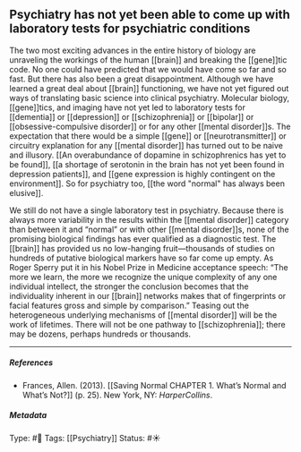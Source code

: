 ## Psychiatry has not yet been able to come up with laboratory tests for psychiatric conditions # 

The two most exciting advances in the entire history of biology are unraveling the workings of the human [[brain]] and breaking the [[gene]]tic code. No one could have predicted that we would have come so far and so fast. But there has also been a great disappointment. Although we have learned a great deal about [[brain]] functioning, we have not yet figured out ways of translating basic science into clinical psychiatry. Molecular biology, [[gene]]tics, and imaging have not yet led to laboratory tests for [[dementia]] or [[depression]] or [[schizophrenia]] or [[bipolar]] or [[obsessive-compulsive disorder]] or for any other [[mental disorder]]s. The expectation that there would be a simple [[gene]] or [[neurotransmitter]] or circuitry explanation for any [[mental disorder]] has turned out to be naive and illusory. [[An overabundance of dopamine in schizophrenics has yet to be found]], [[a shortage of serotonin in the brain has not yet been found in depression patients]], and [[gene expression is highly contingent on the environment]]. So for psychiatry too, [[the word "normal" has always been elusive]].

We still do not have a single laboratory test in psychiatry. Because there is always more variability in the results within the [[mental disorder]] category than between it and “normal” or with other [[mental disorder]]s, none of the promising biological findings has ever qualified as a diagnostic test. The [[brain]] has provided us no low-hanging fruit—thousands of studies on hundreds of putative biological markers have so far come up empty. As Roger Sperry put it in his Nobel Prize in Medicine acceptance speech: “The more we learn, the more we recognize the unique complexity of any one individual intellect, the stronger the conclusion becomes that the individuality inherent in our [[brain]] networks makes that of fingerprints or facial features gross and simple by comparison.” Teasing out the heterogeneous underlying mechanisms of [[mental disorder]] will be the work of lifetimes. There will not be one pathway to [[schizophrenia]]; there may be dozens, perhaps hundreds or thousands.

___

##### References

- Frances, Allen. (2013). [[Saving Normal CHAPTER 1. What’s Normal and What’s Not?]] (p. 25). New York, NY: _HarperCollins_.

##### Metadata

Type: #🔴 
Tags: [[Psychiatry]] 
Status: #☀️ 
